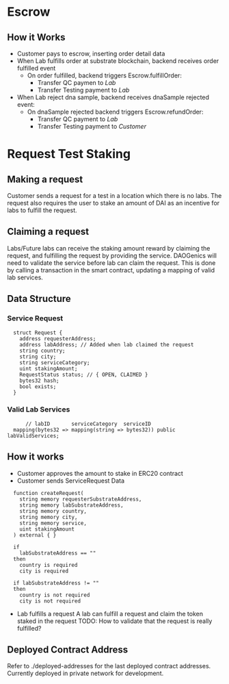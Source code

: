 # Escrow

## How it Works
- Customer pays to escrow, inserting order detail data
- When Lab fulfills order at substrate blockchain, backend receives order fulfilled event
  - On order fulfilled, backend triggers Escrow.fulfillOrder:
    - Transfer QC paymen to *Lab*
    - Transfer Testing payment to *Lab* 
- When Lab reject dna sample, backend receives dnaSample rejected event:
  - On dnaSample rejected backend triggers Escrow.refundOrder:
    - Transfer QC payment to *Lab*
    - Transfer Testing payment to *Customer*


# Request Test Staking
## Making a request
Customer sends a request for a test in a location which there is no labs.
The request also requires the user to stake an amount of DAI as an incentive for labs to fulfill the request.

## Claiming a request
Labs/Future labs can receive the staking amount reward by claiming the request, and fulfilling the request by providing the service.
DAOGenics will need to validate the service before lab can claim the request. This is done by calling a transaction in the smart contract, updating a mapping of valid lab services.

## Data Structure
### Service Request
```solidity
  struct Request {
    address requesterAddress;
    address labAddress; // Added when lab claimed the request
    string country;
    string city;
    string serviceCategory;
    uint stakingAmount;
    RequestStatus status; // { OPEN, CLAIMED }
    bytes32 hash;
    bool exists;
  }
```
### Valid Lab Services
```solidity
      // labID       serviceCategory  serviceID
  mapping(bytes32 => mapping(string => bytes32)) public labValidServices;

```

## How it works
- Customer approves the amount to stake in ERC20 contract 
- Customer sends ServiceRequest Data
```solidity
  function createRequest(
    string memory requesterSubstrateAddress,
    string memory labSubstrateAddress,
    string memory country,
    string memory city,
    string memory service,
    uint stakingAmount
  ) external { }

  if
    labSubstrateAddress == ""
  then 
    country is required
    city is required

  if labSubstrateAddress != ""
  then
    country is not required
    city is not required
```
- Lab fulfills a request
  A lab can fulfill a request and claim the token staked in the request
  TODO: How to validate that the request is really fulfilled?

## Deployed Contract Address
Refer to ./deployed-addresses for the last deployed contract addresses.
Currently deployed in private network for development.

